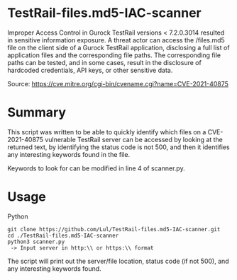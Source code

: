 # TestRail-files.md5-IAC-scanner
Improper Access Control in Gurock TestRail versions < 7.2.0.3014 resulted in sensitive information exposure. A threat actor can access the /files.md5 file on the client side of a Gurock TestRail application, disclosing a full list of application files and the corresponding file paths. The corresponding file paths can be tested, and in some cases, result in the disclosure of hardcoded credentials, API keys, or other sensitive data.

Source: https://cve.mitre.org/cgi-bin/cvename.cgi?name=CVE-2021-40875

# Summary
This script was written to be able to quickly identify which files on a CVE-2021-40875 vulnerable TestRail server can be accessed by looking at the returned text, by identifying the status code is not 500, and then it identifies any interesting keywords found in the file.

Keywords to look for can be modified in line 4 of scanner.py.

# Usage
Python
```
git clone https://github.com/Lul/TestRail-files.md5-IAC-scanner.git
cd ./TestRail-files.md5-IAC-scanner
python3 scanner.py
 -> Input server in http:\\ or https:\\ format
 ```
 
 The script will print out the server/file location, status code (if not 500), and any interesting keywords found.
